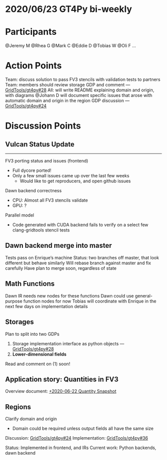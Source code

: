 # 2020/06/23 GT4Py bi-weekly

# Participants

@Jeremy M @Rhea G @Mark C @Eddie D @Tobias W @Oli F …

# Action Points

Team: discuss solution to pass FV3 stencils with validation tests to partners
Team: members should review storage GDP and comment — [GridTools/gt4py#28](https://github.com/GridTools/gt4py/pull/28)
All: will write README explaining domain and origin, with diagrams
@Johann D will document specific issues that arose with automatic domain and origin in the region GDP discussion — [GridTools/gt4py#24](https://github.com/GridTools/gt4py/pull/24)

# Discussion Points
## Vulcan Status Update
****
FV3 porting status and issues (frontend)

- Full dycore ported!
- Only a few small issues came up over the last few weeks
    - Would like to get reproducers, and open github issues

Dawn backend correctness

- CPU: Almost all FV3 stencils validate
- GPU: ?

Parallel model

- Code generated with CUDA backend fails to verify on a select few clang-gridtools stencil tests 


## Dawn backend merge into master

Tests pass on Enrique’s machine
Status: two branches off master, that look different but behave similarly
Will rebase branch against master and fix carefully
Have plan to merge soon, regardless of state


## Math Functions

Dawn IR needs new nodes for these functions
Dawn could use general-purpose function nodes for now
Tobias will coordinate with Enrique in the next few days on implementation details


## Storages

Plan to split into two GDPs

1. Storage implementation interface as python objects — [GridTools/gt4py#28](https://github.com/GridTools/gt4py/pull/28)
2. **Lower-dimensional fields**

Read and comment on (1) soon!

## Application story: Quantities in FV3

Overview document: [+2020-06-22 Quantity Snapshot](https://paper.dropbox.com/doc/2020-06-22-Quantity-Snapshot-bWtgw0D91vfAwHtBjYuef) 


## Regions

Clarify domain and origin

- Domain could be required unless output fields all have the same size

Discussion: [GridTools/gt4py#24](https://github.com/GridTools/gt4py/pull/24)
Implementation: [GridTools/gt4py#36](https://github.com/GridTools/gt4py/pull/36)

Status: Implemented in frontend, and IRs
Current work: Python backends, dawn backend

